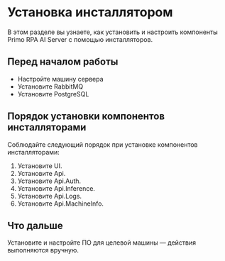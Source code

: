 # Установка инсталлятором

В этом разделе вы узнаете, как установить и настроить компоненты Primo RPA AI Server с помощью инсталляторов.

## Перед началом работы

* Настройте машину сервера
* Установите RabbitMQ
* Установите PostgreSQL

## Порядок установки компонентов инсталляторами
Соблюдайте следующий порядок при установке компонентов инсталляторами:
1. Установите UI.
1. Установите Api.
1. Установите Api.Auth.
1. Установите Api.Inference.
1. Установите Api.Logs.
1. Установите Api.MachineInfo.

## Что дальше
Установите и настройте ПО для целевой машины — действия выполняются вручную.

